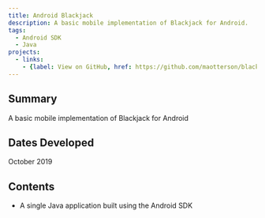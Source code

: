 ```yaml
---
title: Android Blackjack
description: A basic mobile implementation of Blackjack for Android.
tags:
  - Android SDK
  - Java
projects:
  - links:
    - {label: View on GitHub, href: https://github.com/maotterson/blackjack, icon: icon-github}
---
```

## Summary
A basic mobile implementation of Blackjack for Android

## Dates Developed
October 2019

## Contents
- A single Java application built using the Android SDK 
